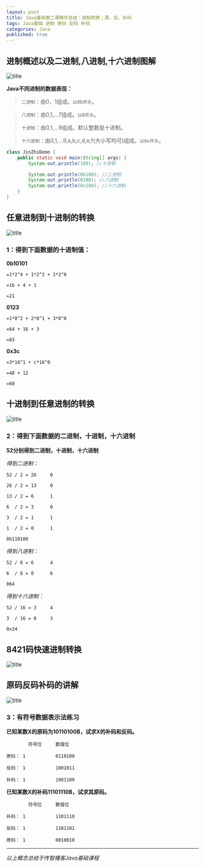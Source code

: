```yaml
---
layout: post
title: Java基础第二课精华总结：进制转换；源、反、补码
tags: Java基础 进制 原码 反码 补码
categories: Java
published: true
---
```


## 进制概述以及二进制,八进制,十六进制图解 ##

![title](/static/img/Java基础第二课精华总结/进制概述以及二进制,八进制,十六进制图解.bmp "进制图解")

**Java不同进制的数据表现：**

>`二进制`：由0，1组成。`以0b开头`。

>`八进制`：由0,1,...7组成。`以0开头`。

>`十进制`：由0,1,...9组成。默认整数是十进制。

>`十六进制`：由0,1,...9,a,b,c,d,e,f(大小写均可)组成。`以0x开头`。

```Java
class JinZhiDemo {
	public static void main(String[] args) {
		System.out.println(100); //十进制

		System.out.println(0b100); //二进制
		System.out.println(0100); //八进制
		System.out.println(0x100); //十六进制
	}
}
```

## 任意进制到十进制的转换 ##

![title](/static/img/Java基础第二课精华总结/任意进制到十进制的转换.bmp "title")

### 1：得到下面数据的十进制值：

**0b10101**

	=1*2^4 + 1*2^2 + 1*2^0

	=16 + 4 + 1

	=21

**0123**

	=1*8^2 + 2*8^1 + 3*8^0

	=64 + 16 + 3

	=83

**0x3c**

	=3*16^1 + c*16^0

	=48 + 12

	=60
## 十进制到任意进制的转换 ##

![title](/static/img/Java基础第二课精华总结/十进制到任意进制的转换.bmp "title")

### 2：得到下面数据的二进制，十进制，十六进制

**52分别得到二进制，十进制，十六进制**

*得到二进制：*

	52 / 2 = 26		0

	26 / 2 = 13		0

	13 / 2 = 6		1

	6  / 2 = 3		0

	3  / 2 = 1		1

	1  / 2 = 0		1

	0b110100

*得到八进制：*

	52 / 8 = 6		4

	6  / 8 = 0		6

	064

*得到十六进制：*

	52 / 16 = 3		4

	3  / 16 = 0		3

	0x34

## 8421码快速进制转换 ##

![title](/static/img/Java基础第二课精华总结/快速的进制转换法.bmp "title")

## 原码反码补码的讲解 ##

![title](/static/img/Java基础第二课精华总结/原码反码补码的讲解.bmp "title")

### 3：有符号数据表示法练习

**已知某数X的原码为10110100B，试求X的补码和反码。**

			符号位		数值位

	原码：	1			0110100

	反码：	1			1001011

	补码：	1			1001100



**已知某数X的补码11101110B，试求其原码。**

			符号位		数值位

	补码：	1			1101110

	反码：	1			1101101

	原码：	1			0010010

----------

*以上概念总结于传智播客Java基础课程*